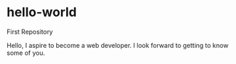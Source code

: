 # hello-world
First Repository

Hello,
I aspire to become a web developer. 
I look forward to getting to know some of you.
